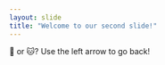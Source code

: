 ```yaml
---
layout: slide
title: "Welcome to our second slide!"
---
```

:dog: or :cat:? 
Use the left arrow to go back!

